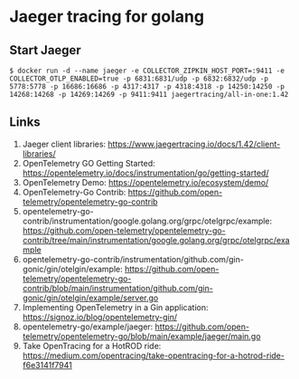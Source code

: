 # Jaeger tracing for golang

## Start Jaeger

`$ docker run -d --name jaeger -e COLLECTOR_ZIPKIN_HOST_PORT=:9411 -e COLLECTOR_OTLP_ENABLED=true -p 6831:6831/udp -p 6832:6832/udp -p 5778:5778 -p 16686:16686 -p 4317:4317 -p 4318:4318 -p 14250:14250 -p 14268:14268 -p 14269:14269 -p 9411:9411 jaegertracing/all-in-one:1.42`

## Links

1. Jaeger client libraries: https://www.jaegertracing.io/docs/1.42/client-libraries/
2. OpenTelemetry GO Getting Started: https://opentelemetry.io/docs/instrumentation/go/getting-started/
3. OpenTelemetry Demo: https://opentelemetry.io/ecosystem/demo/
4. OpenTelemetry-Go Contrib: https://github.com/open-telemetry/opentelemetry-go-contrib
5. opentelemetry-go-contrib/instrumentation/google.golang.org/grpc/otelgrpc/example: https://github.com/open-telemetry/opentelemetry-go-contrib/tree/main/instrumentation/google.golang.org/grpc/otelgrpc/example
6. opentelemetry-go-contrib/instrumentation/github.com/gin-gonic/gin/otelgin/example: https://github.com/open-telemetry/opentelemetry-go-contrib/blob/main/instrumentation/github.com/gin-gonic/gin/otelgin/example/server.go
7. Implementing OpenTelemetry in a Gin application: https://signoz.io/blog/opentelemetry-gin/
8. opentelemetry-go/example/jaeger: https://github.com/open-telemetry/opentelemetry-go/blob/main/example/jaeger/main.go
9. Take OpenTracing for a HotROD ride: https://medium.com/opentracing/take-opentracing-for-a-hotrod-ride-f6e3141f7941